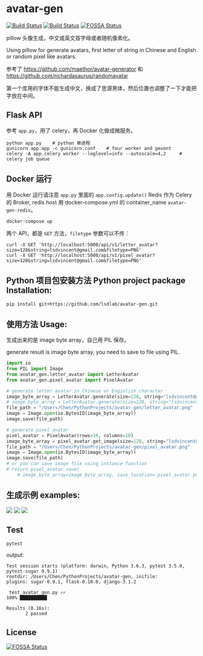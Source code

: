 # avatar-gen

[![Build Status](https://travis-ci.org/lsdlab/avatar-gen.svg?branch=master)](https://travis-ci.org/lsdlab/avatar-gen) [![Build Status](https://semaphoreci.com/api/v1/lsdlab/avatar-gen/branches/master/badge.svg)](https://semaphoreci.com/lsdlab/avatar-gen)
[![FOSSA Status](https://app.fossa.io/api/projects/git%2Bgithub.com%2Flsdlab%2Favatar-gen.svg?type=shield)](https://app.fossa.io/projects/git%2Bgithub.com%2Flsdlab%2Favatar-gen?ref=badge_shield)

pillow 头像生成，中文或英文首字母或者随机像素化。

Using pillow for generate avatars, first letter of string in Chinese and English or random pixel like avatars.

参考了 https://github.com/maethor/avatar-generator 和 https://github.com/richardasaurus/randomavatar

第一个库用的字体不能生成中文，换成了思源黑体，然后位置也调整了一下才能把字放在中间。


## Flask API

参考 `app.py`，用了 celery，再 Docker 化做成微服务。

``` shell
python app.py    # python 单进程
gunicorn app:app -c gunicorn.conf    # four worker and gevent
celery -A app.celery worker --loglevel=info --autoscale=4,2     # celery job queue
```

## Docker 运行

用 Docker 运行请注意 `app.py` 里面的 `app.config.update()` Redis 作为 Celery 的 Broker,
redis host 用 docker-compose.yml 的 container_name `avatar-gen-redis`。

``` shell
docker-compose up
```

两个 API，都是 `GET` 方法，`filetype` 参数可以不传：

``` shell
curl -X GET 'http://localhost:5000/api/v1/letter_avatar?size=128&string=lsdvincent@gmail.com&filetype=PNG'
curl -X GET 'http://localhost:5000/api/v1/pixel_avatar?size=128&string=lsdvincent@gmail.com&filetype=PNG'
```


## Python 项目包安装方法 Python project package Installation:

```shell
pip install git+https://github.com/lsdlab/avatar-gen.git
```


## 使用方法 Usage:

生成出来的是 image byte array，自己用 PIL 保存。

generate result is image byte array, you need to save to file using PIL.

```python
import io
from PIL import Image
from avatar_gen.letter_avatar import LetterAvatar
from avatar_gen.pixel_avatar import PixelAvatar

# generate letter avatar in Chinese or Enginlish character
image_byte_array = LetterAvatar.generate(size=128, string="lsdvincent@gmail.com", filetype="PNG")
# image_byte_array = LetterAvatar.generate(size=128, string="lsdvincent@gmail.com", filetype="PNG")
file_path = "/Users/Chen/PythonProjects/avatar-gen/letter_avatar.png"
image = Image.open(io.BytesIO(image_byte_array))
image.save(file_path)

# generate pixel avatar
pixel_avatar = PixelAvatar(rows=10, columns=10)
image_byte_array = pixel_avatar.get_image(size=128, string="lsdvincent@gmail.com", filetype="PNG")
file_path = "/Users/Chen/PythonProjects/avatar-gen/pixel_avatar.png"
image = Image.open(io.BytesIO(image_byte_array))
image.save(file_path)
# or you can save image file using instance function
# return pixel_avatar.save(
    # image_byte_array=image_byte_array, save_location='pixel_avatar.png')
```


## 生成示例 examples:

![](https://breakwire.oss-cn-shanghai.aliyuncs.com/letter_avatar.png)
![](https://breakwire.oss-cn-shanghai.aliyuncs.com/letter_avatar_1.png)
![](https://breakwire.oss-cn-shanghai.aliyuncs.com/pixel_avatar.png)


## Test

```shell
pytest
```

output:

```shell
Test session starts (platform: darwin, Python 3.6.3, pytest 3.5.0, pytest-sugar 0.9.1)
rootdir: /Users/Chen/PythonProjects/avatar-gen, inifile:
plugins: sugar-0.9.1, flask-0.10.0, django-3.1.2

 test_avatar_gen.py ✓✓                                                     100% ██████████

Results (0.16s):
       2 passed
```


## License
[![FOSSA Status](https://app.fossa.io/api/projects/git%2Bgithub.com%2Flsdlab%2Favatar-gen.svg?type=large)](https://app.fossa.io/projects/git%2Bgithub.com%2Flsdlab%2Favatar-gen?ref=badge_large)